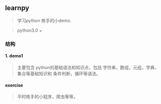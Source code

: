 ## learnpy

> 学习python 练手的小demo.

> python3.0 +

### 结构

####   1. demo1
> 主要包含 python的基础语法和知识点，包括 字符串，数组，元组，字典，集合等基础知识和 条件判断，循环等语法。

####  exercise
>平时练手的小程序，爬虫等等。